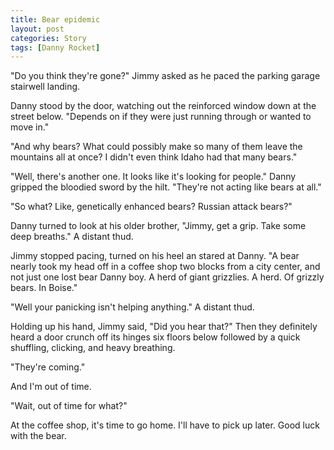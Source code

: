 ```yaml
---
title: Bear epidemic
layout: post
categories: Story
tags: [Danny Rocket]
---
```

"Do you think they're gone?" Jimmy asked as he paced the parking garage stairwell landing.

Danny stood by the door, watching out the reinforced window down at the street below. "Depends on if they were just running through or wanted to move in."

<!-- more -->

"And why bears? What could possibly make so many of them leave the mountains all at once? I didn't even think Idaho had that many bears."

"Well, there's another one. It looks like it's looking for people." Danny gripped the bloodied sword by the hilt. "They're not acting like bears at all."

"So what? Like, genetically enhanced bears? Russian attack bears?"

Danny turned to look at his older brother, "Jimmy, get a grip. Take some deep breaths." A distant thud.

Jimmy stopped pacing, turned on his heel an stared at Danny. "A bear nearly took my head off in a coffee shop two blocks from a city center, and not just one lost bear Danny boy. A herd of giant grizzlies. A herd. Of grizzly bears. In Boise."

"Well your panicking isn't helping anything." A distant thud.

Holding up his hand, Jimmy said, "Did you hear that?" Then they definitely heard a door crunch off its hinges six floors below followed by a quick shuffling, clicking, and heavy breathing.

"They're coming."

And I'm out of time.

"Wait, out of time for what?"

At the coffee shop, it's time to go home. I'll have to pick up later. Good luck with the bear.